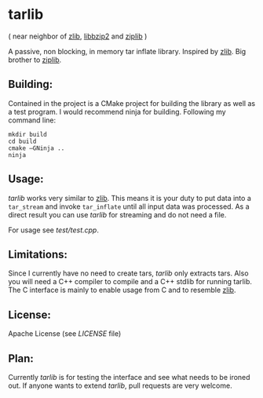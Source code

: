 tarlib
======
( near neighbor of [zlib](http://www.zlib.net/), [libbzip2](http://www.bzip.org/) and [ziplib](https://github.com/abergmeier/ziplib) )

A passive, non blocking, in memory tar inflate library. Inspired by [zlib](http://www.zlib.net/). Big brother to [ziplib](https://github.com/abergmeier/ziplib).

Building:
---------
Contained in the project is a CMake project for building the library as well as a test program.
I would recommend ninja for building.
Following my command line:

    mkdir build
    cd build
    cmake –GNinja ..
    ninja

Usage:
------
_tarlib_ works very similar to [zlib](http://www.zlib.net/).
This means it is your duty to put data into a `tar_stream` and invoke `tar_inflate` until all input data was processed.
As a direct result you can use _tarlib_ for streaming and do not need a file.


For usage see _test/test.cpp_.

Limitations:
------------
Since I currently have no need to create tars, _tarlib_ only extracts tars.
Also you will need a C++ compiler to compile and a C++ stdlib for running tarlib.
The C interface is mainly to enable usage from C and to resemble [zlib](http://www.zlib.net/).

License:
--------
Apache License (see _LICENSE_ file)

Plan:
-----
Currently _tarlib_ is for testing the interface and see what needs to be ironed out.
If anyone wants to extend _tarlib_, pull requests are very welcome.
